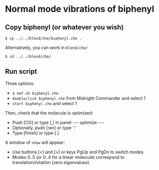 # Normal mode vibrations of biphenyl

## Copy biphenyl (or whatever you wish)

`$ cp ../../blend/che/biphenyl.che .`

Alternatively, you can work in `blend/che/`

`$ cd ../../blend/che/`

## Run script

Three options:
* `$ nmf.sh biphenyl.che`
* `doubleclick biphenyl.che` from Midnight Commander and select 1
* `start biphenyl.che` and select 1

Then, check that the molecule is optimized:
* Push [CG] or type [,] in panel --- optimize ---
* Optionally, push [ran] or type ':'
* Type [finish] or type [.]

A window of `show` will appear:
* Use buttons [<] and [>] or keys PgUp and PgDn to switch modes
* Modes 0..5 (or 0..4 for a linear molecule) correspond to translation/rotation (zero eigenvalues)
